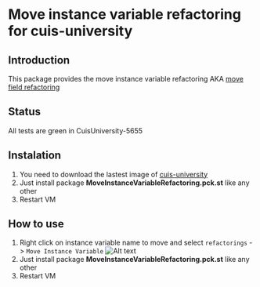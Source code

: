 # Move instance variable refactoring for cuis-university

## Introduction

This package provides the move instance variable refactoring AKA [move field refactoring](https://refactoring.guru/move-field)

## Status

All tests are green in CuisUniversity-5655

## Instalation

1. You need to download the lastest image of [cuis-university](https://sites.google.com/view/cuis-university/descargas) 
2. Just install package **MoveInstanceVariableRefactoring.pck.st** like any other
3. Restart VM

## How to use

1. Right click on instance variable name to move and select `refactorings` -> `Move Instance Variable`
![Alt text](/img/img1.jpg)
2. Just install package **MoveInstanceVariableRefactoring.pck.st** like any other
3. Restart VM
